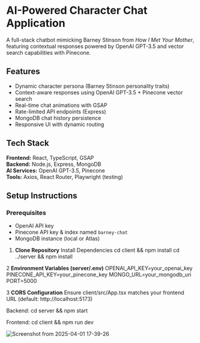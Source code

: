 # AI-Powered Character Chat Application

A full-stack chatbot mimicking Barney Stinson from *How I Met Your Mother*, featuring contextual responses powered by OpenAI GPT-3.5 and vector search capabilities with Pinecone.

## Features

- Dynamic character persona (Barney Stinson personality traits)
- Context-aware responses using OpenAI GPT-3.5 + Pinecone vector search
- Real-time chat animations with GSAP
- Rate-limited API endpoints (Express)
- MongoDB chat history persistence
- Responsive UI with dynamic routing

## Tech Stack

**Frontend:** React, TypeScript, GSAP  
**Backend:** Node.js, Express, MongoDB  
**AI Services:** OpenAI GPT-3.5, Pinecone  
**Tools:** Axios, React Router, Playwright (testing)

## Setup Instructions

### Prerequisites
- OpenAI API key
- Pinecone API key & index named `barney-chat`
- MongoDB instance (local or Atlas)

1. **Clone Repository**
Install Dependencies
cd client && npm install
cd ../server && npm install

2 **Environment Variables (server/.env)**
OPENAI_API_KEY=your_openai_key
PINECONE_API_KEY=your_pinecone_key
MONGO_URL=your_mongodb_uri
PORT=5000

3 **CORS Configuration**
Ensure client/src/App.tsx matches your frontend URL (default: http://localhost:5173)

Backend:
cd server && npm start

Frontend:
cd client && npm run dev


![Screenshot from 2025-04-01 17-39-26](https://github.com/user-attachments/assets/a5e5e20e-c644-4686-ab29-23ed76fe400e)
